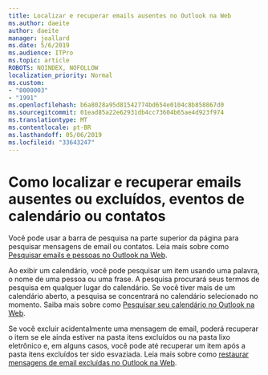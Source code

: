 ```yaml
---
title: Localizar e recuperar emails ausentes no Outlook na Web
ms.author: daeite
author: daeite
manager: joallard
ms.date: 5/6/2019
ms.audience: ITPro
ms.topic: article
ROBOTS: NOINDEX, NOFOLLOW
localization_priority: Normal
ms.custom:
- "8000003"
- "1991"
ms.openlocfilehash: b6a8028a95d81542774bd654e0104c8b858867d0
ms.sourcegitcommit: 01ead85a22e62931db4cc73604b65ae4d923f974
ms.translationtype: MT
ms.contentlocale: pt-BR
ms.lasthandoff: 05/06/2019
ms.locfileid: "33643247"
---
```

# <a name="how-to-find-and-recover-missing-or-deleted-email-calendar-events-or-contacts"></a>Como localizar e recuperar emails ausentes ou excluídos, eventos de calendário ou contatos

Você pode usar a barra de pesquisa na parte superior da página para pesquisar mensagens de email ou contatos. Leia mais sobre como [Pesquisar emails e pessoas no Outlook na Web](https://support.office.com/article/b27e5eb7-3255-4c61-bf16-1c6a16bc2e6b).

Ao exibir um calendário, você pode pesquisar um item usando uma palavra, o nome de uma pessoa ou uma frase. A pesquisa procurará seus termos de pesquisa em qualquer lugar do calendário. Se você tiver mais de um calendário aberto, a pesquisa se concentrará no calendário selecionado no momento. Saiba mais sobre como [Pesquisar seu calendário no Outlook na Web](https://support.office.com/article/d587aaec-fb2c-4f6f-aee1-0df1fc591477).

Se você excluir acidentalmente uma mensagem de email, poderá recuperar o item se ele ainda estiver na pasta itens excluídos ou na pasta lixo eletrônico e, em alguns casos, você pode até recuperar um item após a pasta itens excluídos ter sido esvaziada. Leia mais sobre como [restaurar mensagens de email excluídas no Outlook na Web](https://support.office.com/article/a8ca78ac-4721-4066-95dd-571842e9fb11).